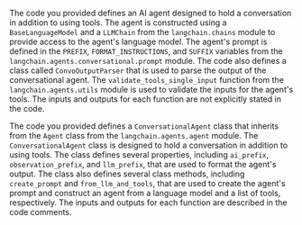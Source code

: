 The code you provided defines an AI agent designed to hold a conversation in addition to using tools. The agent is constructed using a `BaseLanguageModel` and a `LLMChain` from the `langchain.chains` module to provide access to the agent's language model. The agent's prompt is defined in the `PREFIX`, `FORMAT_INSTRUCTIONS`, and `SUFFIX` variables from the `langchain.agents.conversational.prompt` module. The code also defines a class called `ConvoOutputParser` that is used to parse the output of the conversational agent. The `validate_tools_single_input` function from the `langchain.agents.utils` module is used to validate the inputs for the agent's tools. The inputs and outputs for each function are not explicitly stated in the code.

The code you provided defines a `ConversationalAgent` class that inherits from the `Agent` class from the `langchain.agents.agent` module. The `ConversationalAgent` class is designed to hold a conversation in addition to using tools. The class defines several properties, including `ai_prefix`, `observation_prefix`, and `llm_prefix`, that are used to format the agent's output. The class also defines several class methods, including `create_prompt` and `from_llm_and_tools`, that are used to create the agent's prompt and construct an agent from a language model and a list of tools, respectively. The inputs and outputs for each function are described in the code comments.

